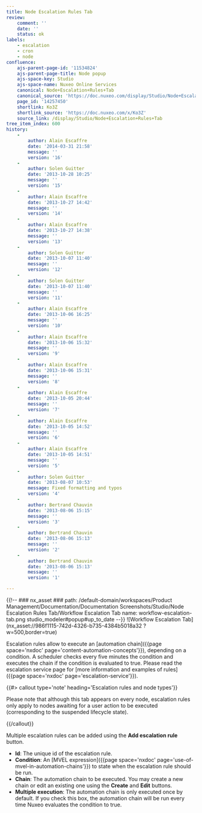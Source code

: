 ```yaml
---
title: Node Escalation Rules Tab
review:
    comment: ''
    date: ''
    status: ok
labels:
    - escalation
    - cron
    - node
confluence:
    ajs-parent-page-id: '11534824'
    ajs-parent-page-title: Node popup
    ajs-space-key: Studio
    ajs-space-name: Nuxeo Online Services
    canonical: Node+Escalation+Rules+Tab
    canonical_source: 'https://doc.nuxeo.com/display/Studio/Node+Escalation+Rules+Tab'
    page_id: '14257450'
    shortlink: Ko3Z
    shortlink_source: 'https://doc.nuxeo.com/x/Ko3Z'
    source_link: /display/Studio/Node+Escalation+Rules+Tab
tree_item_index: 600
history:
    -
        author: Alain Escaffre
        date: '2014-03-31 21:58'
        message: ''
        version: '16'
    -
        author: Solen Guitter
        date: '2013-10-28 10:25'
        message: ''
        version: '15'
    -
        author: Alain Escaffre
        date: '2013-10-27 14:42'
        message: ''
        version: '14'
    -
        author: Alain Escaffre
        date: '2013-10-27 14:38'
        message: ''
        version: '13'
    -
        author: Solen Guitter
        date: '2013-10-07 11:40'
        message: ''
        version: '12'
    -
        author: Solen Guitter
        date: '2013-10-07 11:40'
        message: ''
        version: '11'
    -
        author: Alain Escaffre
        date: '2013-10-06 16:25'
        message: ''
        version: '10'
    -
        author: Alain Escaffre
        date: '2013-10-06 15:32'
        message: ''
        version: '9'
    -
        author: Alain Escaffre
        date: '2013-10-06 15:31'
        message: ''
        version: '8'
    -
        author: Alain Escaffre
        date: '2013-10-05 20:44'
        message: ''
        version: '7'
    -
        author: Alain Escaffre
        date: '2013-10-05 14:52'
        message: ''
        version: '6'
    -
        author: Alain Escaffre
        date: '2013-10-05 14:51'
        message: ''
        version: '5'
    -
        author: Solen Guitter
        date: '2013-08-07 10:53'
        message: Fixed formatting and typos
        version: '4'
    -
        author: Bertrand Chauvin
        date: '2013-08-06 15:15'
        message: ''
        version: '3'
    -
        author: Bertrand Chauvin
        date: '2013-08-06 15:13'
        message: ''
        version: '2'
    -
        author: Bertrand Chauvin
        date: '2013-08-06 15:13'
        message: ''
        version: '1'

---
```

{{!--     ### nx_asset ###
    path: /default-domain/workspaces/Product Management/Documentation/Documentation Screenshots/Studio/Node Escalation Rules Tab/Workflow Escalation Tab
    name: workflow-escalation-tab.png
    studio_modeler#popup#up_to_date
--}}
![Workflow Escalation Tab](nx_asset://986f1115-742d-4326-b735-4384b5018a32 ?w=500,border=true)

Escalation rules allow to execute an [automation chain]({{page space='nxdoc' page='content-automation-concepts'}}), depending on a condition. A scheduler checks every five minutes the condition and executes the chain if the condition is evaluated to true. Please read the escalation service page for [more information and examples of rules]({{page space='nxdoc' page='escalation-service'}}).

{{#> callout type='note' heading='Escalation rules and node types'}}

Please note that although this tab appears on every node, escalation rules only apply to nodes awaiting for a user action to be executed (corresponding to the suspended lifecycle state).

{{/callout}}

Multiple escalation rules can be added using the **Add escalation rule** button.

*   **Id**: The unique id of the escalation rule.
*   **Condition**: An [MVEL expression]({{page space='nxdoc' page='use-of-mvel-in-automation-chains'}}) to state when the escalation rule should be run.
*   **Chain**: The automation chain to be executed. You may create a new chain or edit an existing one using the **Create** and **Edit** buttons.
*   **Multiple execution**: The automation chain is only executed once by default. If you check this box, the automation chain will be run every time Nuxeo evaluates the condition to true.
